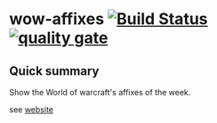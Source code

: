 # wow-affixes [![Build Status](https://travis-ci.org/welle/WoWAffixes.svg?branch=master)](https://travis-ci.org/welle/WoWAffixes) [![quality gate](https://sonarcloud.io/api/project_badges/measure?project=welle_WoWAffixes&metric=alert_status)](https://sonarcloud.io/dashboard?id=welle_WoWAffixes) #

## Quick summary ##

Show the World of warcraft's affixes of the week.

see [website](https://wowaffixes.herokuapp.com/) 